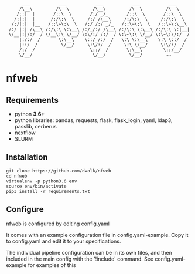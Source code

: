           ___           ___           ___           ___           ___     
         /\__\         /\  \         /\__\         /\  \         /\  \    
        /::|  |       /::\  \       /:/ _/_       /::\  \       /::\  \   
       /:|:|  |      /:/\:\  \     /:/ /\__\     /:/\:\  \     /:/\:\  \  
      /:/|:|  |__   /::\~\:\  \   /:/ /:/ _/_   /::\~\:\  \   /::\~\:\__\ 
     /:/ |:| /\__\ /:/\:\ \:\__\ /:/_/:/ /\__\ /:/\:\ \:\__\ /:/\:\ \:|__|
     \/__|:|/:/  / \/__\:\ \/__/ \:\/:/ /:/  / \:\~\:\ \/__/ \:\~\:\/:/  /
         |:/:/  /       \:\__\    \::/_/:/  /   \:\ \:\__\    \:\ \::/  / 
         |::/  /         \/__/     \:\/:/  /     \:\ \/__/     \:\/:/  /  
         /:/  /                     \::/  /       \:\__\        \::/__/   
         \/__/                       \/__/         \/__/         ~~       

# nfweb

## Requirements

- python **3.6+**
- python libraries: pandas, requests, flask, flask_login, yaml,	ldap3, passlib,
cerberus
- nextflow
- SLURM

## Installation

    git clone https://github.com/dvolk/nfweb
    cd nfweb
    virtualenv -p python3.6 env
    source env/bin/activate
    pip3 install -r requirements.txt

## Configure

nfweb is configured by editing config.yaml

It comes with an example configuration file in config.yaml-example. Copy it to
config.yaml and edit it	to your	specifications.

The individual pipeline configuration can be in its own files, and then
included in the main config with the '!include' command. See config.yaml-example
for examples of this